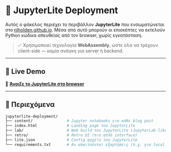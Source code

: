 # 🔬 JupyterLite Deployment

Αυτός ο φάκελος περιέχει το περιβάλλον **JupyterLite** που ενσωματώνεται στο [nlholden.github.io](https://nlholden.github.io). Μέσα από αυτό μπορούν οι επισκέπτες να εκτελούν Python κώδικα απευθείας από τον browser, χωρίς εγκατάσταση.

> ✅ Χρησιμοποιεί τεχνολογία **WebAssembly**, ώστε όλα να τρέχουν client-side — καμία ανάγκη για server ή backend.

---

## 🚀 Live Demo

🔗 [**Άνοιξε το JupyterLite στο browser**](https://nlholden.github.io/jupyterlite-deployment/lab/index.html)

---

## 📁 Περιεχόμενα

```bash
jupyterlite-deployment/
├── content/               # Jupyter notebooks για κάθε blog post
├── index.html             # Landing page του JupyterLite
├── lab/                   # Web build του JupyterLite (JupyterLab-like UI)
├── retro/                 # Retro UI (πιο απλό interface)
├── lite.json              # Config αρχείο του JupyterLite
└── requirements.txt       # Αν απαιτούνται εξαρτήσεις (π.χ. για local dev)
